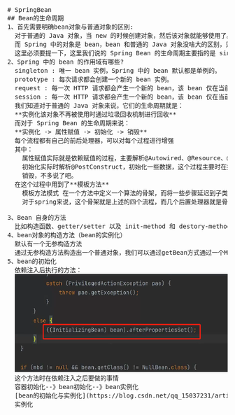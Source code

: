 <pre>
# SpringBean
## Bean的生命周期
1、首先需要明确bean对象与普通对象的区别:  
  对于普通的 Java 对象，当 new 的时候创建对象，然后该对象就能够使用了。一旦该对象不再被使用，则由 Java 自动进行垃圾回收。  
  而 Spring 中的对象是 bean，bean 和普通的 Java 对象没啥大的区别，只不过 Spring 不再自己去 new 对象了，而是由 IoC 容器去帮助我们实例化对象并且管理它，我们需要哪个对象，去问 IoC 容器要即可。IoC 其实就是解决对象之间的耦合问题，Spring Bean 的生命周期完全由容器控制。  
  这里必须要提一下，这里我们说的 Spring Bean 的生命周期主要指的是 singleton bean，对于 prototype 的 bean ，Spring 在创建好交给使用者之后则不会再管理后续的生命周期。
2、Spring 中的 bean 的作用域有哪些?  
  singleton : 唯一 bean 实例，Spring 中的 bean 默认都是单例的。  
  prototype : 每次请求都会创建一个新的 bean 实例。  
  request : 每一次 HTTP 请求都会产生一个新的 bean，该 bean 仅在当前 HTTP request 内有效。  
  session : 每一次 HTTP 请求都会产生一个新的 bean，该 bean 仅在当前 HTTP session 内有效。  
  我们知道对于普通的 Java 对象来说，它们的生命周期就是：  
  **实例化该对象不再被使用时通过垃圾回收机制进行回收**  
  而对于 Spring Bean 的生命周期来说：  
  **实例化 -> 属性赋值 -> 初始化 -> 销毁**  
  每个流程都有自己的前后处理器，可以对每个过程进行增强  
  其中：  
    属性赋值实际就是依赖赋值的过程，主要解析@Autowired、@Resource、@Value等注解  
    初始化实际时解析@PostConstruct，初始化一些数据，这个过程主要时在描述了这个注解被用于需要在依赖注入完成后执行的方法上。其他注释描述了一些该注解的必要条件；  
    销毁，不多说了吧。  
  在这个过程中用到了**模板方法**  
    模板方法模式 在一个方法中定义一个算法的骨架，而将一些步骤延迟到子类中。模板方法使得子类可以在不改变算法结构的情况下，重新定义算法中的某些步骤。  
    对于spring来说，这个骨架就是上述的四个流程，而几个后置处理器就是骨架中塞入的一些动态方法，这是一种动态结合的方式，很有用。  

3、Bean 自身的方法  
  比如构造函数、getter/setter 以及 init-method 和 destory-method 所指定的方法等，也就对应着上文说的实例化 -> 属性赋值 -> 初始化 -> 销毁四个阶段。  
4、bean对象的构造方法（bean的实例化）  
  默认有一个无参构造方法  
  通过无参构造方法构造出一个普通对象，我们可以通过getBean方式通过一个Map里获取一个单例对象(默认配置的时sigleton)，当然多例不会需要这个Map
5、bean的初始化  
  依赖注入后执行的方法：  
  <img src="_v_images/20230606222621586_11652.png" alt="" style="width: 659px;">  
  这个方法时在依赖注入之后要做的事情  
  容器初始化--》bean初始化--》bean实例化  
  [bean的初始化与实例化](https://blog.csdn.net/qq_15037231/article/details/105938673)  
  实例化
</pre>
